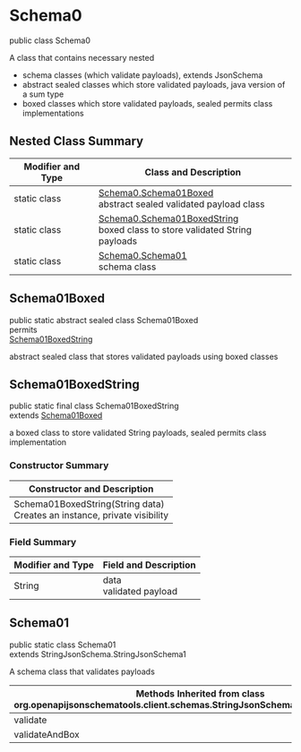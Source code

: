 # Schema0
public class Schema0<br>

A class that contains necessary nested
- schema classes (which validate payloads), extends JsonSchema
- abstract sealed classes which store validated payloads, java version of a sum type
- boxed classes which store validated payloads, sealed permits class implementations

## Nested Class Summary
| Modifier and Type | Class and Description |
| ----------------- | ---------------------- |
| static class | [Schema0.Schema01Boxed](#schema01boxed)<br> abstract sealed validated payload class |
| static class | [Schema0.Schema01BoxedString](#schema01boxedstring)<br> boxed class to store validated String payloads |
| static class | [Schema0.Schema01](#schema01)<br> schema class |

## Schema01Boxed
public static abstract sealed class Schema01Boxed<br>
permits<br>
[Schema01BoxedString](#schema01boxedstring)

abstract sealed class that stores validated payloads using boxed classes

## Schema01BoxedString
public static final class Schema01BoxedString<br>
extends [Schema01Boxed](#schema01boxed)

a boxed class to store validated String payloads, sealed permits class implementation

### Constructor Summary
| Constructor and Description |
| --------------------------- |
| Schema01BoxedString(String data)<br>Creates an instance, private visibility |

### Field Summary
| Modifier and Type | Field and Description |
| ----------------- | ---------------------- |
| String | data<br>validated payload |

## Schema01
public static class Schema01<br>
extends StringJsonSchema.StringJsonSchema1

A schema class that validates payloads

| Methods Inherited from class org.openapijsonschematools.client.schemas.StringJsonSchema.StringJsonSchema1 |
| ------------------------------------------------------------------ |
| validate                                                           |
| validateAndBox                                                     |
